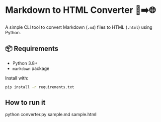 # Markdown to HTML Converter 📝➡️🌐

A simple CLI tool to convert Markdown (`.md`) files to HTML (`.html`) using Python.

## 📦 Requirements
- Python 3.8+
- `markdown` package

Install with:
```bash
pip install -r requirements.txt
```
## How to run it
python converter.py sample.md sample.html
